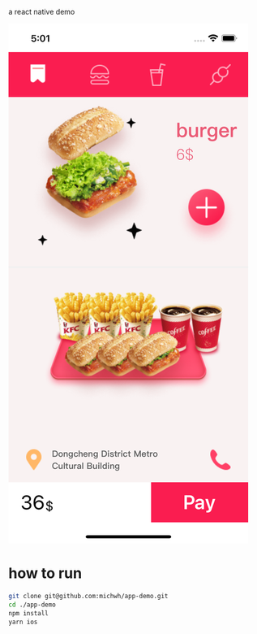 a react native demo

![demo](./demo.png)

# how to run

```zsh
git clone git@github.com:michwh/app-demo.git
cd ./app-demo
npm install
yarn ios
```